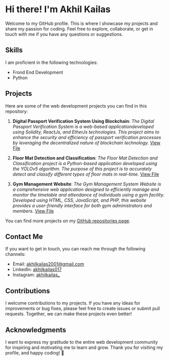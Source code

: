 # Hi there! I'm Akhil Kailas

Welcome to my GitHub profile. This is where I showcase my projects and share my passion for coding. Feel free to explore, collaborate, or get in touch with me if you have any questions or suggestions.

## Skills

I am proficient in the following technologies:

- Frond End Development
- Python

## Projects

Here are some of the web development projects you can find in this repository:

1. **Digital Passport Verification System Using Blockchain**: _The Digital Passport Verification System is a web-based applicationdeveloped using Solidity, ReactJs, and EtherJs technologies. This project aims to enhance the security and efficiency of passport verification processes by leveraging the decentralized nature of blockchain technology._
[View File](https://github.com/akhilkailas017/Digital-Passport-Verification-System-Using-Blockchain.git)

2. **Floor Mat Detection and Classification**: _The Floor Mat Detection and Classification project is a Python-based application developed using the YOLOv5 algorithm. The purpose of this project is to accurately detect and classify different types of floor mats in real-time._
[View File](https://github.com/akhilkailas017/Object-Detection-using-Yolov5.git)

3. **Gym Management Website**: _The Gym Management System Website is a comprehensive web application designed to efficiently manage and monitor the timetable and attendance of individuals using a gym facility. Developed using HTML, CSS, JavaScript, and PHP, this website provides a user-friendly interface for both gym administrators and members._
[View File](https://github.com/akhilkailas017/GYM-Management-System-Website.git)

You can find more projects on my [GitHub repositories page](https://github.com/akhilkailas017?tab=repositories).

## Contact Me

If you want to get in touch, you can reach me through the following channels:

- Email: akhilkailas2001@gmail.com
- LinkedIn: [akhilkailas017](https://www.linkedin.com/in/akhilkailas017/)
- Instagram: [akhilkailas_](https://www.instagram.com/akhilkailas_/)

## Contributions

I welcome contributions to my projects. If you have any ideas for improvements or bug fixes, please feel free to create issues or submit pull requests. Together, we can make these projects even better!

## Acknowledgments

I want to express my gratitude to the entire web development community for inspiring and motivating me to learn and grow. Thank you for visiting my profile, and happy coding! :rocket:

